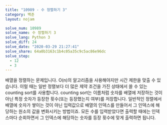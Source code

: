 ```yaml
---
title: "10989 - 수 정렬하기 3"
category: 백준
layout: nojam

solve_num: 10989
solve_name: 수 정렬하기 3
solve_lang: Python 3
solve_diff: 24
solve_date: "2020-03-29 21:27:41"
solve_share: 64a0b3163c1b4c05a35c9c5ac86e96dc
solve_step:
  - 12
  - 3
---
```


배열을 정렬하는 문제입니다. O(n)의 알고리즘을 사용해야지만 시간 제한을 맞출 수 있습니다. 이럴 때는 일반 정렬보다 더 많은 제약 조건을 가진 상태에서 쓸 수 있는 counting sort를 사용합니다. counting sort는 이름처럼 숫자를 배열에 저장하는 것이 아닌 특정 숫자가 등장한 횟수(또는 등장했는지 여부)를 저장합니다. 일반적인 정렬에서 배열에 숫자가 쌓이는 것이 아닌 입력값으로 배열의 인덱스를 만들어서 그 인덱스에 해당하는 원소의 값을 변화시키는 방법이죠. 모든 수를 입력받았다면 출력할 때에는 인덱스마다 순회하면서 그 인덱스에 해당하는 숫자를 등장 횟수에 맞게 출력하면 됩니다.
